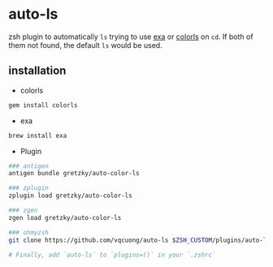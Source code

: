 # auto-ls

zsh plugin to automatically `ls` trying to use [exa](https://the.exa.website/) or [colorls](https://github.com/athityakumar/colorls) on `cd`. If both of them not found, the default `ls` would be used.

## installation

- colorls

```sh
gem install colorls
```

- exa
```sh
brew install exa
```

- Plugin

```bash
### antigen
antigen bundle gretzky/auto-color-ls

### zplugin
zplugin load gretzky/auto-color-ls

### zgen
zgen load gretzky/auto-color-ls

### ohmyzsh
git clone https://github.com/vqcuong/auto-ls $ZSH_CUSTOM/plugins/auto-ls

# Finally, add `auto-ls` to `plugins=()` in your `.zshrc`
```
